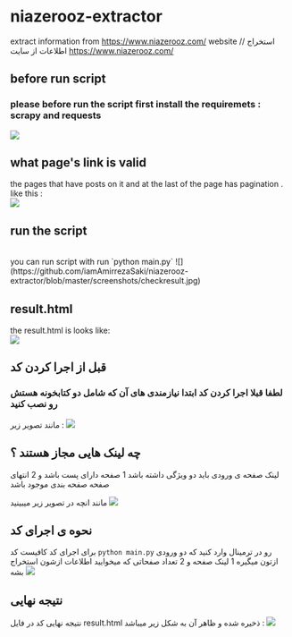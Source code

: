 # niazerooz-extractor
extract information from https://www.niazerooz.com/ website // استخراج اطلاعات از سایت https://www.niazerooz.com/

## before run script
### please before run the script first install the requiremets : scrapy and requests
 
 ![](https://github.com/iamAmirrezaSaki/niazerooz-extractor/blob/master/screenshots/installrequirements.jpg)


## what page's link is valid 

the pages that have posts on it and at the last of the page has pagination .<br/>
like this :
<br/>
![](https://github.com/iamAmirrezaSaki/niazerooz-extractor/blob/master/screenshots/validpages.jpg)


## run the script 
<br/>
you can run script with run `python main.py`
![](https://github.com/iamAmirrezaSaki/niazerooz-extractor/blob/master/screenshots/checkresult.jpg)

## result.html

the result.html is looks like: <br/>
![](https://github.com/iamAmirrezaSaki/niazerooz-extractor/blob/master/screenshots/checkresult.jpg)

## قبل از اجرا کردن کد
### لطفا قبلا اجرا کردن کد ابتدا نیازمندی های آن که شامل دو کتابخونه هستش رو نصب کنید 
مانند تصویر زیر : 
 ![](https://github.com/iamAmirrezaSaki/niazerooz-extractor/blob/master/screenshots/installrequirements.jpg)

## چه لینک هایی مجاز هستند ؟
لینک صفحه ی ورودی باید دو ویژگی داشته باشد 1 صفحه دارای پست باشد و 2 انتهای صفحه صفحه بندی موجود باشد 

مانند انچه در تصویر زیر میبینید 
![](https://github.com/iamAmirrezaSaki/niazerooz-extractor/blob/master/screenshots/validpages.jpg)

## نحوه ی اجرای کد 
برای اجرای کد کافیست کد `python main.py` رو در ترمینال وارد کنید که دو ورودی ازتون میگیره 1 لینک صفحه و 2 تعداد صفحاتی که میخوایید اطلاعات ازشون استخراج بشه 
![](https://github.com/iamAmirrezaSaki/niazerooz-extractor/blob/master/screenshots/checkresult.jpg)

## نتیجه نهایی 

نتیجه نهایی کد در فایل result.html ذخیره شده و ظاهر آن به شکل زیر میباشد : 
![](https://github.com/iamAmirrezaSaki/niazerooz-extractor/blob/master/screenshots/checkresult.jpg)
